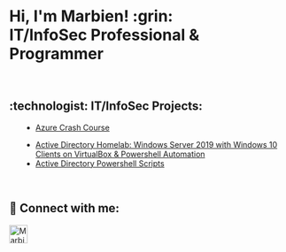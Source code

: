 <h1>Hi, I'm Marbien! :grin: <br/>IT/InfoSec Professional & Programmer</h1><br/>

<h2>:technologist: IT/InfoSec Projects:</h2>
<ul style="list-style-type:circle">
  <ul style="list-style-type:disc">
    <li><a href="">Azure Crash Course</a>
  </ul>
</ul>

<ul style="list-style-type:circle">
  <ul style="list-style-type:disc">
    <li><a href="">Active Directory Homelab: Windows Server 2019 with Windows 10 Clients on VirtualBox & Powershell Automation</a>
    <li><a href="">Active Directory Powershell Scripts</a></li>
  </ul>
</ul><br/>

<h2> 🤳 Connect with me:</h2>
<a href="https://www.linkedin.com/in/marbien-jimeno-488933123/"><img align="left" alt="Marbien Jimeno LinkedIn link" width="33px" src="https://cdn.jsdelivr.net/npm/simple-icons@v3/icons/linkedin.svg"/></a>

